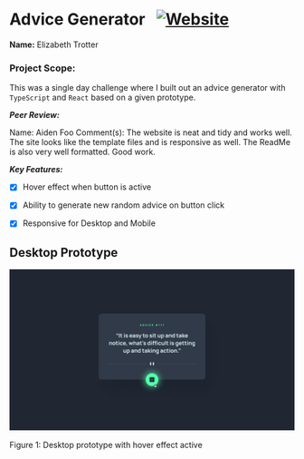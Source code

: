 # Advice Generator &nbsp;&nbsp;<a href="https://advicegenerator-khaki.vercel.app/">![Website](https://img.shields.io/website?url=https%3A%2F%2Fadvicegenerator-khaki.vercel.app%2F&up_message=ONLINE&up_color=355E3B&down_message=OFFLINE&down_color=8B0000&style=for-the-badge&logo=vercel)</a>

**Name:** Elizabeth Trotter

### Project Scope: 

This was a single day challenge where I built out an advice generator with `TypeScript` and `React` based on a given prototype.

***Peer Review:***

Name: Aiden Foo
Comment(s): The website is neat and tidy and works well. The site looks like the template files and is responsive as well. The ReadMe is also very well formatted. Good work.

***Key Features:***

- [x] Hover effect when button is active
- [x] Ability to generate new random advice on button click
- [x] Responsive for Desktop and Mobile
&nbsp;


## Desktop Prototype

![Desktop Prototype](./template/design/active-states.jpg)
<p align="left">Figure 1: Desktop prototype with hover effect active</p>
